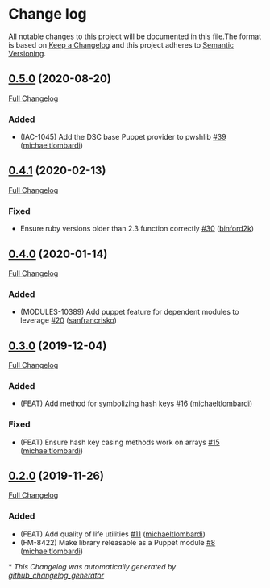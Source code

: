 # Change log

All notable changes to this project will be documented in this file.The format is based on [Keep a Changelog](http://keepachangelog.com/en/1.0.0/) and this project adheres to [Semantic Versioning](http://semver.org).

## [0.5.0](https://github.com/puppetlabs/ruby-pwsh/tree/0.5.0) (2020-08-20)

[Full Changelog](https://github.com/puppetlabs/ruby-pwsh/compare/0.4.1...0.5.0)

### Added

- \(IAC-1045\) Add the DSC base Puppet provider to pwshlib [\#39](https://github.com/puppetlabs/ruby-pwsh/pull/39) ([michaeltlombardi](https://github.com/michaeltlombardi))

## [0.4.1](https://github.com/puppetlabs/ruby-pwsh/tree/0.4.1) (2020-02-13)

[Full Changelog](https://github.com/puppetlabs/ruby-pwsh/compare/0.4.0...0.4.1)

### Fixed

- Ensure ruby versions older than 2.3 function correctly [\#30](https://github.com/puppetlabs/ruby-pwsh/pull/30) ([binford2k](https://github.com/binford2k))

## [0.4.0](https://github.com/puppetlabs/ruby-pwsh/tree/0.4.0) (2020-01-14)

[Full Changelog](https://github.com/puppetlabs/ruby-pwsh/compare/0.3.0...0.4.0)

### Added

- \(MODULES-10389\) Add puppet feature for dependent modules to leverage [\#20](https://github.com/puppetlabs/ruby-pwsh/pull/20) ([sanfrancrisko](https://github.com/sanfrancrisko))

## [0.3.0](https://github.com/puppetlabs/ruby-pwsh/tree/0.3.0) (2019-12-04)

[Full Changelog](https://github.com/puppetlabs/ruby-pwsh/compare/0.2.0...0.3.0)

### Added

- \(FEAT\) Add method for symbolizing hash keys [\#16](https://github.com/puppetlabs/ruby-pwsh/pull/16) ([michaeltlombardi](https://github.com/michaeltlombardi))

### Fixed

- \(FEAT\) Ensure hash key casing methods work on arrays [\#15](https://github.com/puppetlabs/ruby-pwsh/pull/15) ([michaeltlombardi](https://github.com/michaeltlombardi))

## [0.2.0](https://github.com/puppetlabs/ruby-pwsh/tree/0.2.0) (2019-11-26)

[Full Changelog](https://github.com/puppetlabs/ruby-pwsh/compare/0.1.0...0.2.0)

### Added

- \(FEAT\) Add quality of life utilities [\#11](https://github.com/puppetlabs/ruby-pwsh/pull/11) ([michaeltlombardi](https://github.com/michaeltlombardi))
- \(FM-8422\) Make library releasable as a Puppet module [\#8](https://github.com/puppetlabs/ruby-pwsh/pull/8) ([michaeltlombardi](https://github.com/michaeltlombardi))



\* *This Changelog was automatically generated by [github_changelog_generator](https://github.com/github-changelog-generator/github-changelog-generator)*
